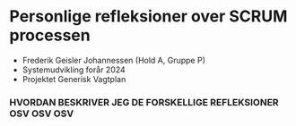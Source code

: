 # Personlige refleksioner over SCRUM processen
- Frederik Geisler Johannessen (Hold A, Gruppe P)
- Systemudvikling forår 2024 
- Projektet Generisk Vagtplan

### HVORDAN BESKRIVER JEG DE FORSKELLIGE REFLEKSIONER OSV OSV OSV